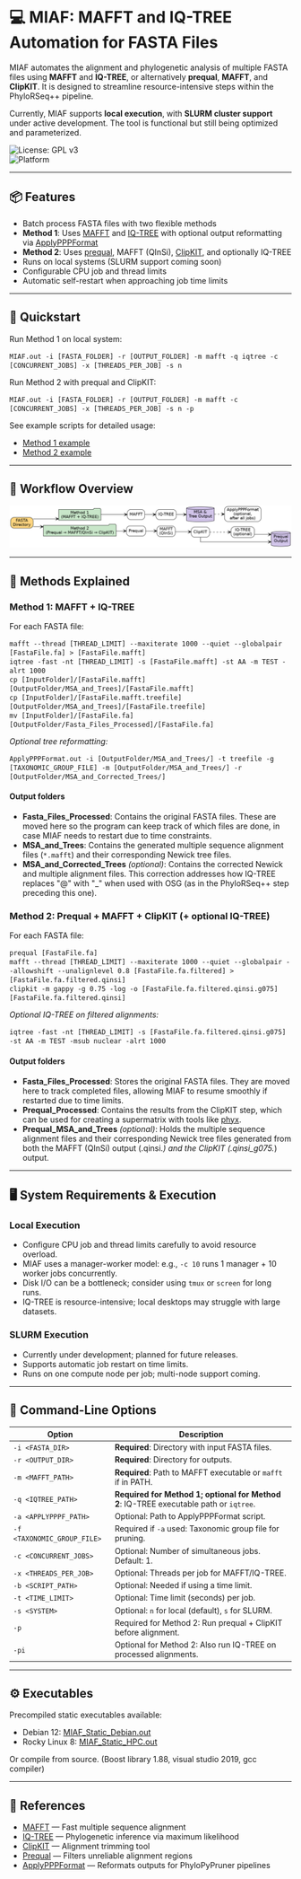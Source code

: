 
# 💻 MIAF: MAFFT and IQ-TREE Automation for FASTA Files

MIAF automates the alignment and phylogenetic analysis of multiple FASTA files using **MAFFT** and **IQ-TREE**, or alternatively **prequal**, **MAFFT**, and **ClipKIT**. It is designed to streamline resource-intensive steps within the PhyloRSeq++ pipeline.

Currently, MIAF supports **local execution**, with **SLURM cluster support** under active development. The tool is functional but still being optimized and parameterized.

![License: GPL v3](https://img.shields.io/badge/License-GPLv3-blue.svg)  
![Platform](https://img.shields.io/badge/platform-Linux-lightgrey)

---

## 📦 Features

- Batch process FASTA files with two flexible methods  
- **Method 1**: Uses [MAFFT](https://mafft.cbrc.jp/alignment/software/) and [IQ-TREE](https://iqtree.github.io/) with optional output reformatting via [ApplyPPPFormat](https://github.com/mjbieren/ApplyPPPFormat)  
- **Method 2**: Uses [prequal](https://github.com/simonwhelan/prequal), MAFFT (QInSi), [ClipKIT](https://github.com/JLSteenwyk/ClipKIT), and optionally IQ-TREE  
- Runs on local systems (SLURM support coming soon)  
- Configurable CPU job and thread limits  
- Automatic self-restart when approaching job time limits  

---

## 🚀 Quickstart

Run Method 1 on local system:  
```
MIAF.out -i [FASTA_FOLDER] -r [OUTPUT_FOLDER] -m mafft -q iqtree -c [CONCURRENT_JOBS] -x [THREADS_PER_JOB] -s n
```

Run Method 2 with prequal and ClipKIT:  
```
MIAF.out -i [FASTA_FOLDER] -r [OUTPUT_FOLDER] -m mafft -c [CONCURRENT_JOBS] -x [THREADS_PER_JOB] -s n -p
```

See example scripts for detailed usage:  
- [Method 1 example](https://github.com/mjbieren/MIAF/blob/main/MIAF_LOCALSYSTEM_METHOD_1_MAFFT_IQTREE.sh)  
- [Method 2 example](https://github.com/mjbieren/MIAF/blob/main/MIAF_LOCALSYSTEM_METHOD_2_PREQUAL_MAFFT_CLIPKIT.sh)

---

## 🧬 Workflow Overview

![Pipeline](https://github.com/mjbieren/MIAF/blob/main/Sources/Images/miaf_flow.png?raw=True)

---

## 🧪 Methods Explained

### Method 1: MAFFT + IQ-TREE

For each FASTA file:  
```
mafft --thread [THREAD_LIMIT] --maxiterate 1000 --quiet --globalpair [FastaFile.fa] > [FastaFile.mafft]
iqtree -fast -nt [THREAD_LIMIT] -s [FastaFile.mafft] -st AA -m TEST -alrt 1000
cp [InputFolder]/[FastaFile.mafft] [OutputFolder/MSA_and_Trees]/[FastaFile.mafft]
cp [InputFolder]/[FastaFile.mafft.treefile] [OutputFolder/MSA_and_Trees]/[FastaFile.treefile]
mv [InputFolder]/[FastaFile.fa] [OutputFolder/Fasta_Files_Processed]/[FastaFile.fa]
```

*Optional tree reformatting:*  
```
ApplyPPPFormat.out -i [OutputFolder/MSA_and_Trees/] -t treefile -g [TAXONOMIC_GROUP_FILE] -m [OutputFolder/MSA_and_Trees/] -r [OutputFolder/MSA_and_Corrected_Trees/]
```

#### Output folders

- **Fasta_Files_Processed**: Contains the original FASTA files. These are moved here so the program can keep track of which files are done, in case MIAF needs to restart due to time constraints.  
- **MSA_and_Trees**: Contains the generated multiple sequence alignment files (`*.mafft`) and their corresponding Newick tree files.  
- **MSA_and_Corrected_Trees** *(optional)*: Contains the corrected Newick and multiple alignment files. This correction addresses how IQ-TREE replaces "@" with "_" when used with OSG (as in the PhyloRSeq++ step preceding this one).


### Method 2: Prequal + MAFFT + ClipKIT (+ optional IQ-TREE)

For each FASTA file:  
```
prequal [FastaFile.fa]
mafft --thread [THREAD_LIMIT] --maxiterate 1000 --quiet --globalpair --allowshift --unalignlevel 0.8 [FastaFile.fa.filtered] > [FastaFile.fa.filtered.qinsi]
clipkit -m gappy -g 0.75 -log -o [FastaFile.fa.filtered.qinsi.g075] [FastaFile.fa.filtered.qinsi]
```

*Optional IQ-TREE on filtered alignments:*  
```
iqtree -fast -nt [THREAD_LIMIT] -s [FastaFile.fa.filtered.qinsi.g075] -st AA -m TEST -msub nuclear -alrt 1000
```


#### Output folders

- **Fasta_Files_Processed**: Stores the original FASTA files. They are moved here to track completed files, allowing MIAF to resume smoothly if restarted due to time limits.  
- **Prequal_Processed**: Contains the results from the ClipKIT step, which can be used for creating a supermatrix with tools like [phyx](https://github.com/FePhyFoFum/phyx).  
- **Prequal_MSA_and_Trees** *(optional)*: Holds the multiple sequence alignment files and their corresponding Newick tree files generated from both the MAFFT (QInSi) output (.qinsi.*)  and the ClipKIT (.qinsi_g075.*) output.

---

## 🖥️ System Requirements & Execution

### Local Execution

- Configure CPU job and thread limits carefully to avoid resource overload.  
- MIAF uses a manager-worker model: e.g., `-c 10` runs 1 manager + 10 worker jobs concurrently.  
- Disk I/O can be a bottleneck; consider using `tmux` or `screen` for long runs.  
- IQ-TREE is resource-intensive; local desktops may struggle with large datasets.

### SLURM Execution

- Currently under development; planned for future releases.  
- Supports automatic job restart on time limits.  
- Runs on one compute node per job; multi-node support coming.

---

## 🔧 Command-Line Options

| Option | Description |
|--------|-------------|
| `-i <FASTA_DIR>` | **Required**: Directory with input FASTA files. |
| `-r <OUTPUT_DIR>` | **Required**: Directory for outputs. |
| `-m <MAFFT_PATH>` | **Required**: Path to MAFFT executable or `mafft` if in PATH. |
| `-q <IQTREE_PATH>` | **Required for Method 1; optional for Method 2**: IQ-TREE executable path or `iqtree`. |
| `-a <APPLYPPPF_PATH>` | Optional: Path to ApplyPPPFormat script. |
| `-f <TAXONOMIC_GROUP_FILE>` | Required if `-a` used: Taxonomic group file for pruning. |
| `-c <CONCURRENT_JOBS>` | Optional: Number of simultaneous jobs. Default: 1. |
| `-x <THREADS_PER_JOB>` | Optional: Threads per job for MAFFT/IQ-TREE. |
| `-b <SCRIPT_PATH>` | Optional: Needed if using a time limit. |
| `-t <TIME_LIMIT>` | Optional: Time limit (seconds) per job. |
| `-s <SYSTEM>` | Optional: `n` for local (default), `s` for SLURM. |
| `-p` | Required for Method 2: Run prequal + ClipKIT before alignment. |
| `-pi` | Optional for Method 2: Also run IQ-TREE on processed alignments. |

---

## ⚙️ Executables

Precompiled static executables available:  

- Debian 12: [MIAF_Static_Debian.out](https://github.com/mjbieren/MIAF/blob/main/Sources/Executables/MIAF_Static_Debian.out)  
- Rocky Linux 8: [MIAF_Static_HPC.out](https://github.com/mjbieren/MIAF/blob/main/Sources/Executables/MIAF_Static_HPC.out)  

Or compile from source. (Boost library 1.88, visual studio 2019, gcc compiler)

---

## 🔗 References

- [MAFFT](https://mafft.cbrc.jp/alignment/software/) — Fast multiple sequence alignment  
- [IQ-TREE](https://iqtree.github.io/) — Phylogenetic inference via maximum likelihood  
- [ClipKIT](https://github.com/JLSteenwyk/ClipKIT) — Alignment trimming tool  
- [Prequal](https://github.com/simonwhelan/prequal) — Filters unreliable alignment regions  
- [ApplyPPPFormat](https://github.com/mjbieren/ApplyPPPFormat) — Reformats outputs for PhyloPyPruner pipelines
